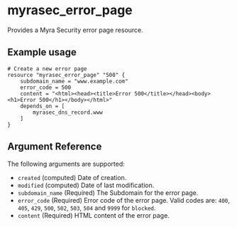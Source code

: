 # myrasec_error_page

Provides a Myra Security error page resource.

## Example usage

```hcl
# Create a new error page
resource "myrasec_error_page" "500" {
    subdomain_name = "www.example.com"
    error_code = 500
    content = "<html><head><title>Error 500</title></head><body><h1>Error 500</h1></body></html>"
    depends_on = [ 
        myrasec_dns_record.www
    ]
}
```

## Argument Reference

The following arguments are supported:

* `created` (computed) Date of creation.
* `modified` (computed) Date of last modification.
* `subdomain_name` (Required) The Subdomain for the error page.
* `error_code` (Required) Error code of the error page. Valid codes are: `400`, `405`, `429`, `500`, `502`, `503`, `504` and `9999` for `blocked`.
* `content` (Required) HTML content of the error page.
